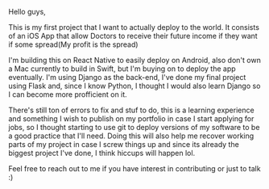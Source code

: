 Hello guys,

This is my first project that I want to actually deploy to the world. It consists of an iOS App that allow Doctors to receive their future income if they want if some spread(My profit is the spread)

I'm building this on React Native to easily deploy on Android, also don't own a Mac currently to build in Swift, but I'm buying on to deploy the app eventually. I'm using Django as the back-end, I've done my final project using Flask and, since I know Python, I thought I would also learn Django so I can become more profficient on it.

There's still ton of errors to fix and stuf to do, this is a learning experience and something I wish to publish on my portfolio in case I start applying for jobs, so I thought starting to use git to deploy versions of my software to be a good practice that I'll need. Doing this will also help me recover working parts of my project in case I screw things up and since its already the biggest project I've done, I think hiccups will happen lol.

Feel free to reach out to me if you have interest in contributing or just to talk :)